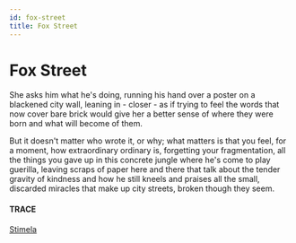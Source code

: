 ```yaml
---
id: fox-street
title: Fox Street
---
```


# Fox Street

She asks him what he's doing, 
running his hand over a poster 
on a blackened city wall,
leaning in - closer - 
as if trying to feel the words
that now cover bare brick 
would give her a better sense
of where they were born
and what will become of them.

But it doesn't matter who wrote it, 
or why;
what matters is that you feel, 
for a moment,
how extraordinary ordinary is,
forgetting your fragmentation,
all the things you gave up 
in this concrete jungle 
where he's come to play guerilla, 
leaving scraps of paper here and there
that talk about the tender gravity of kindness
and how he still kneels 
and praises all the small, 
discarded miracles
that make up city streets, 
broken though they seem.


#### TRACE

[Stimela](https://www.youtube.com/watch?v=FE1vSjikzEQ "Hugh Masekela")
